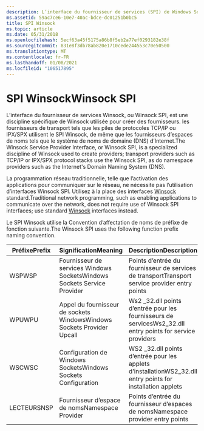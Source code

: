 ```yaml
---
description: L’interface du fournisseur de services (SPI) de Windows Sockets (Winsock).
ms.assetid: 59ac7ce6-10e7-40ac-bdce-dc01251b0bc5
title: SPI Winsock
ms.topic: article
ms.date: 05/31/2018
ms.openlocfilehash: 5ecf63a45f5175a86b8f5eb2a77ef0293182e38f
ms.sourcegitcommit: 831e8f3db78ab820e1710cede244553c70e50500
ms.translationtype: MT
ms.contentlocale: fr-FR
ms.lasthandoff: 01/08/2021
ms.locfileid: "106517895"
---
```

# <a name="winsock-spi"></a><span data-ttu-id="b96d1-103">SPI Winsock</span><span class="sxs-lookup"><span data-stu-id="b96d1-103">Winsock SPI</span></span>

<span data-ttu-id="b96d1-104">L’interface du fournisseur de services Winsock, ou Winsock SPI, est une discipline spécifique de Winsock utilisée pour créer des fournisseurs. les fournisseurs de transport tels que les piles de protocoles TCP/IP ou IPX/SPX utilisent le SPI Winsock, de même que les fournisseurs d’espaces de noms tels que le système de noms de domaine (DNS) d’Internet.</span><span class="sxs-lookup"><span data-stu-id="b96d1-104">The Winsock Service Provider Interface, or Winsock SPI, is a specialized discipline of Winsock used to create providers; transport providers such as TCP/IP or IPX/SPX protocol stacks use the Winsock SPI, as do namespace providers such as the Internet's Domain Naming System (DNS).</span></span>

<span data-ttu-id="b96d1-105">La programmation réseau traditionnelle, telle que l’activation des applications pour communiquer sur le réseau, ne nécessite pas l’utilisation d’interfaces Winsock SPI. Utilisez à la place des interfaces [Winsock](winsock-reference.md) standard.</span><span class="sxs-lookup"><span data-stu-id="b96d1-105">Traditional network programming, such as enabling applications to communicate over the network, does not require use of Winsock SPI interfaces; use standard [Winsock](winsock-reference.md) interfaces instead.</span></span>

 

<span data-ttu-id="b96d1-106">Le SPI Winsock utilise la Convention d’affectation de noms de préfixe de fonction suivante.</span><span class="sxs-lookup"><span data-stu-id="b96d1-106">The Winsock SPI uses the following function prefix naming convention.</span></span>



| <span data-ttu-id="b96d1-107">Préfixe</span><span class="sxs-lookup"><span data-stu-id="b96d1-107">Prefix</span></span> | <span data-ttu-id="b96d1-108">Signification</span><span class="sxs-lookup"><span data-stu-id="b96d1-108">Meaning</span></span>                          | <span data-ttu-id="b96d1-109">Description</span><span class="sxs-lookup"><span data-stu-id="b96d1-109">Description</span></span>                                       |
|--------|----------------------------------|---------------------------------------------------|
| <span data-ttu-id="b96d1-110">WSP</span><span class="sxs-lookup"><span data-stu-id="b96d1-110">WSP</span></span>    | <span data-ttu-id="b96d1-111">Fournisseur de services Windows Sockets</span><span class="sxs-lookup"><span data-stu-id="b96d1-111">Windows Sockets Service Provider</span></span> | <span data-ttu-id="b96d1-112">Points d’entrée du fournisseur de services de transport</span><span class="sxs-lookup"><span data-stu-id="b96d1-112">Transport service provider entry points</span></span>           |
| <span data-ttu-id="b96d1-113">WPU</span><span class="sxs-lookup"><span data-stu-id="b96d1-113">WPU</span></span>    | <span data-ttu-id="b96d1-114">Appel du fournisseur de sockets Windows</span><span class="sxs-lookup"><span data-stu-id="b96d1-114">Windows Sockets Provider Upcall</span></span>  | <span data-ttu-id="b96d1-115">Ws2 \_32.dll points d’entrée pour les fournisseurs de services</span><span class="sxs-lookup"><span data-stu-id="b96d1-115">Ws2\_32.dll entry points for service providers</span></span>    |
| <span data-ttu-id="b96d1-116">WSC</span><span class="sxs-lookup"><span data-stu-id="b96d1-116">WSC</span></span>    | <span data-ttu-id="b96d1-117">Configuration de Windows Sockets</span><span class="sxs-lookup"><span data-stu-id="b96d1-117">Windows Sockets Configuration</span></span>    | <span data-ttu-id="b96d1-118">WS2 \_32.dll points d’entrée pour les applets d’installation</span><span class="sxs-lookup"><span data-stu-id="b96d1-118">WS2\_32.dll entry points for installation applets</span></span> |
| <span data-ttu-id="b96d1-119">LECTEURS</span><span class="sxs-lookup"><span data-stu-id="b96d1-119">NSP</span></span>    | <span data-ttu-id="b96d1-120">Fournisseur d’espace de noms</span><span class="sxs-lookup"><span data-stu-id="b96d1-120">Namespace Provider</span></span>               | <span data-ttu-id="b96d1-121">Points d’entrée du fournisseur d’espaces de noms</span><span class="sxs-lookup"><span data-stu-id="b96d1-121">Namespace provider entry points</span></span>                   |



 

 

 



